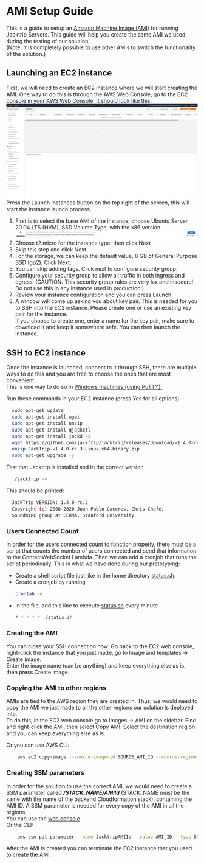# AMI Setup Guide

This is a guide to setup an [Amazon Machine Image (AMI)](https://docs.aws.amazon.com/AWSEC2/latest/UserGuide/AMIs.html) for running Jacktrip Servers.
This guide will help you create the same AMI we used during the testing of our solution.  
(Note: It is completely possible to use other AMIs to switch the functionality of the solution.)

## Launching an EC2 instance

First, we will need to create an EC2 instance where we will start creating the AMI.
One way to do this is through the AWS Web Console, go to the EC2 console in your AWS Web Console. It should look like this:
![ec2 console](./images/ami/ec2.png)
Press the Launch Instances button on the top right of the screen, this will start the instance launch process.

1. First is to select the base AMI of the instance, choose Ubuntu Server 20.04 LTS (HVM), SSD Volume Type, with the x86 version
   ![ubuntu](./images/ami/ubuntu.png)
2. Choose t2.micro for the instance type, then click Next
3. Skip this step and click Next.
4. For the storage, we can keep the default value, 8 GB of General Purpose SSD (gp2). Click Next.
5. You can skip adding tags. Click next to configure security group.
6. Configure your security group to allow all traffic in both ingress and egress.
   (CAUTION: This security group rules are very lax and insecure! Do not use this in any instance used in production!)
7. Review your instance configuration and you can press Launch.
8. A window will come up asking you about key pair. This is needed for you to SSH into the EC2 instance. Please create one or use an existing key pair for the instance.  
   If you choose to create one, enter a name for the key pair, make sure to download it and keep it somewhere safe. You can then launch the instance.

## SSH to EC2 instance

Once the instance is launched, connect to it through SSH, there are multiple ways to do this and you are free to choose the ones that are most convenient.  
This is one way to do so in [Windows machines (using PuTTY).](https://docs.aws.amazon.com/AWSEC2/latest/UserGuide/putty.html)

Run these commands in your EC2 instance (press Yes for all options):

```bash
  sudo apt-get update
  sudo apt-get install wget
  sudo apt-get install unzip
  sudo apt-get install qjackctl
  sudo apt-get install jackd -y
  wget https://github.com/jacktrip/jacktrip/releases/download/v1.4.0-rc.3/JackTrip-v1.4.0-rc.3-Linux-x64-binary.zip
  unzip JackTrip-v1.4.0-rc.3-Linux-x64-binary.zip
  sudo apt-get upgrade -y
```

Test that Jacktrip is installed and in the correct version

```bash
  ./jacktrip -v
```

This should be printed:

```bash
  JackTrip VERSION: 1.4.0-rc.2
  Copyright (c) 2008-2020 Juan-Pablo Caceres, Chris Chafe.
  SoundWIRE group at CCRMA, Stanford University
```

### Users Connected Count

In order for the users connected count to function properly, there must be a script that counts the number of users connected and send that information to the ContactWebSocket Lambda. Then we can add a cronjob that runs the script periodically. This is what we have done during our prototyping:

-   Create a shell script file just like in the home directory [status.sh](../status.sh).
-   Create a cronjob by running
    ```bash
    crontab -e
    ```
-   In the file, add this line to execute [status.sh](../status.sh) every minute
    ```bash
    * * * * * ./status.sh
    ```

### Creating the AMI

You can close your SSH connection now. Go back to the EC2 web console, right-click the instance that you just made, go to Image and templates -> Create image.  
Enter the image name (can be anything) and keep everything else as is, then press Create image.

### Copying the AMI to other regions

AMIs are tied to the AWS region they are created in. Thus, we would need to copy the AMI we just made to all the other regions our solution is deployed into.  
To do this, in the EC2 web console go to Images -> AMI on the sidebar. Find and right-click the AMI, then select Copy AMI. Select the destination region and you can keep everything else as is.

Or you can use AWS CLI:

```bash
	aws ec2 copy-image --source-image-id SOURCE_AMI_ID --source-region SOURCE_REGION --name NEW_NAME --region NEW_REGION
```

### Creating SSM parameters

In order for the solution to use the correct AMI, we would need to create a SSM parameter called **_/STACK_NAME/AMIId_** (STACK_NAME must be the same with the name of the backend Cloudformation stack), containing the AMI ID. A SSM parameter is needed for every copy of the AMI in all the regions.  
You can use the [web console](https://docs.aws.amazon.com/systems-manager/latest/userguide/parameter-create-console.html)  
Or the CLI:

```bash
	aws ssm put-parameter --name JacktripAMIId --value AMI_ID --type String --region REGION --overwrite
```

After the AMI is created you can terminate the EC2 instance that you used to create the AMI.
